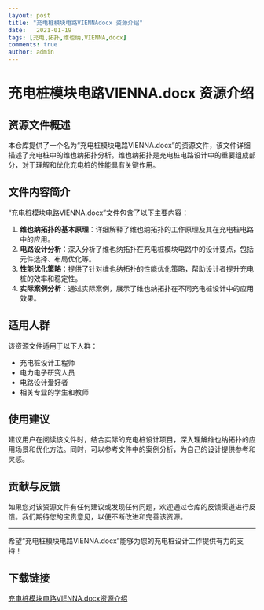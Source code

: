 ```yaml
---
layout: post
title: "充电桩模块电路VIENNAdocx 资源介绍"
date:   2021-01-19
tags: [充电,拓扑,维也纳,VIENNA,docx]
comments: true
author: admin
---
```

# 充电桩模块电路VIENNA.docx 资源介绍

## 资源文件概述

本仓库提供了一个名为“充电桩模块电路VIENNA.docx”的资源文件，该文件详细描述了充电桩中的维也纳拓扑分析。维也纳拓扑是充电桩电路设计中的重要组成部分，对于理解和优化充电桩的性能具有关键作用。

## 文件内容简介

“充电桩模块电路VIENNA.docx”文件包含了以下主要内容：

1. **维也纳拓扑的基本原理**：详细解释了维也纳拓扑的工作原理及其在充电桩电路中的应用。
2. **电路设计分析**：深入分析了维也纳拓扑在充电桩模块电路中的设计要点，包括元件选择、布局优化等。
3. **性能优化策略**：提供了针对维也纳拓扑的性能优化策略，帮助设计者提升充电桩的效率和稳定性。
4. **实际案例分析**：通过实际案例，展示了维也纳拓扑在不同充电桩设计中的应用效果。

## 适用人群

该资源文件适用于以下人群：

- 充电桩设计工程师
- 电力电子研究人员
- 电路设计爱好者
- 相关专业的学生和教师

## 使用建议

建议用户在阅读该文件时，结合实际的充电桩设计项目，深入理解维也纳拓扑的应用场景和优化方法。同时，可以参考文件中的案例分析，为自己的设计提供参考和灵感。

## 贡献与反馈

如果您对该资源文件有任何建议或发现任何问题，欢迎通过仓库的反馈渠道进行反馈。我们期待您的宝贵意见，以便不断改进和完善该资源。

---

希望“充电桩模块电路VIENNA.docx”能够为您的充电桩设计工作提供有力的支持！

## 下载链接

[充电桩模块电路VIENNA.docx资源介绍](https://pan.quark.cn/s/1e2b4cf31928)